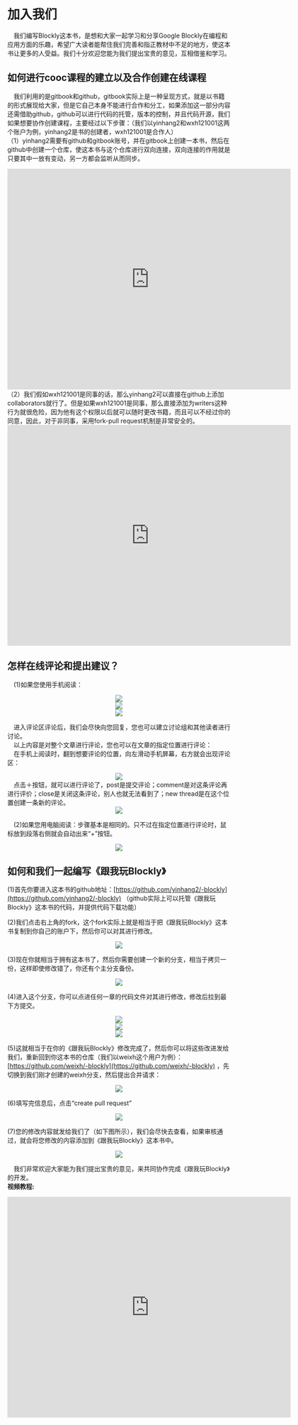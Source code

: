 # 加入我们

&emsp;我们编写Blockly这本书，是想和大家一起学习和分享Google Blockly在编程和应用方面的乐趣，希望广大读者能帮住我们完善和指正教材中不足的地方，使这本书让更多的人受益。我们十分欢迎您能为我们提出宝贵的意见，互相借鉴和学习。<br>

## 如何进行cooc课程的建立以及合作创建在线课程
&emsp;我们利用的是gitbook和github，gitbook实际上是一种呈现方式，就是以书籍的形式展现给大家，但是它自己本身不能进行合作和分工，如果添加这一部分内容还需借助github，github可以进行代码的托管，版本的控制，并且代码开源，我们如果想要协作创建课程，主要经过以下步骤：（我们以yinhang2和wxh121001这两个账户为例，yinhang2是书的创建者，wxh121001是合作人）<br>
（1）yinhang2需要有github和gitbook账号，并在gitbook上创建一本书，然后在github中创建一个仓库，使这本书与这个仓库进行双向连接，双向连接的作用就是只要其中一放有变动，另一方都会监听从而同步。
<center>
<iframe frameborder="0" width="640" height="498"         src="https://v.qq.com/iframe/player.html?vid=y05079zxdun&tiny=0&auto=0" allowfullscreen></iframe>
</center>
（2）我们假如wxh121001是同事的话，那么yinhang2可以直接在github上添加collaborators就行了。但是如果wxh121001是同事，那么直接添加为writers这种行为就很危险，因为他有这个权限以后就可以随时更改书籍，而且可以不经过你的同意，因此，对于非同事，采用fork-pull request机制是非常安全的。
<center>
<iframe frameborder="0" width="640" height="498" src="https://v.qq.com/iframe/player.html?vid=x0507gsl8kw&tiny=0&auto=0" allowfullscreen></iframe>
</center>

## 怎样在线评论和提出建议？
&emsp;(1)如果您使用手机阅读：
<center><img src="/assets/ga.png"/></center>
<center><img src="/assets/gb.png"/></center>
<center><img src="/assets/g10.png"/></center>


&emsp;进入评论区评论后，我们会尽快向您回复，您也可以建立讨论组和其他读者进行讨论。<br>
&emsp;以上内容是对整个文章进行评论，您也可以在文章的指定位置进行评论：<br>
&emsp;在手机上阅读时，翻到想要评论的位置，向左滑动手机屏幕，右方就会出现评论区：
<center><img src="/assets/g11.png"/></center>
&emsp;点击＋按钮，就可以进行评论了，post是提交评论；comment是对这条评论再进行评价；close是关闭这条评论，别人也就无法看到了；new thread是在这个位置创建一条新的评论。
<center><img src="/assets/g12.png"/></center>



&emsp;(2)如果您用电脑阅读：步骤基本是相同的。只不过在指定位置进行评论时，鼠标放到段落右侧就会自动出来“+”按钮。
<center><img src="/assets/g13.png"/></center>


## 如何和我们一起编写《跟我玩Blockly》

(1)首先你要进入这本书的github地址：[https://github.com/yinhang2/-blockly](https://github.com/yinhang2/-blockly) （github实际上可以托管《跟我玩Blockly》这本书的代码，并提供代码下载功能）

(2)我们点击右上角的fork，这个fork实际上就是相当于把《跟我玩Blockly》这本书复制到你自己的账户下，然后你可以对其进行修改。
<center><img src="/assets/t1.png"/></center>

(3)现在你就相当于拥有这本书了，然后你需要创建一个新的分支，相当于拷贝一份，这样即使修改错了，你还有个主分支备份。
<center><img src="/assets/g21.png"/></center>

(4)进入这个分支，你可以点进任何一章的代码文件对其进行修改，修改后拉到最下方提交。
<center><img src="/assets/g22.png"/></center>
<center><img src="/assets/g23.png"/></center>
<center><img src="/assets/g24.png"/></center>

(5)这就相当于在你的《跟我玩Blockly》修改完成了，然后你可以将这些改进发给我们，重新回到你这本书的仓库（我们以weixh这个用户为例）：[https://github.com/weixh/-blockly](https://github.com/weixh/-blockly) ，先切换到我们刚才创建的weixh分支，然后提出合并请求：
<center><img src="/assets/t2.png"/></center>

(6)填写完信息后，点击“create pull request”
<center><img src="/assets/g26.png"/></center>

(7)您的修改内容就发给我们了（如下图所示），我们会尽快去查看，如果审核通过，就会将您修改的内容添加到《跟我玩Blockly》这本书中。
<center><img src="/assets/g19.png"/></center>

&emsp;我们非常欢迎大家能为我们提出宝贵的意见，来共同协作完成《跟我玩Blockly》的开发。<br>
<strong>视频教程:</strong>
<center><iframe frameborder="0" width="640" height="498" src="https://v.qq.com/iframe/player.html?vid=y0504ll4zto&tiny=0&auto=0" allowfullscreen></iframe></center>

